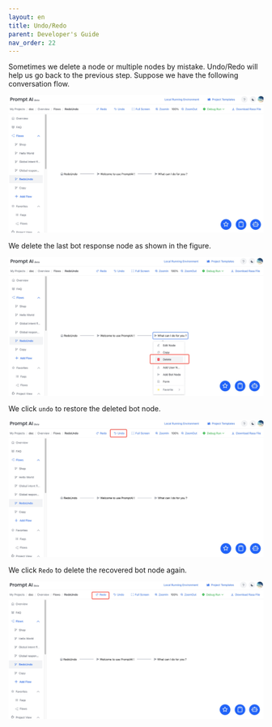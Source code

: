 ```yaml
---
layout: en
title: Undo/Redo
parent: Developer's Guide
nav_order: 22
---
```

Sometimes we delete a node or multiple nodes by mistake.  Undo/Redo will help us go back to the previous step.  Suppose we have the following conversation flow.

![001-redo_undo](/assets/images/tutorial/redoundo_example_1.jpg)

We delete the last bot response node as shown in the figure. 

![02-redo_undo](/assets/images/tutorial/redoundo_example_1_1.jpg)

We click `undo` to restore the deleted bot node.

![03-redo_undo](/assets/images/tutorial/redoundo_example_1_2.jpg)

We click `Redo` to delete the recovered bot node again.

![04-redo_undo](/assets/images/tutorial/redoundo_example_1_4.jpg)
